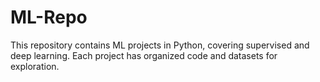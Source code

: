 # ML-Repo
This repository contains ML projects in Python, covering supervised and deep learning. Each project has organized code and datasets for exploration.
